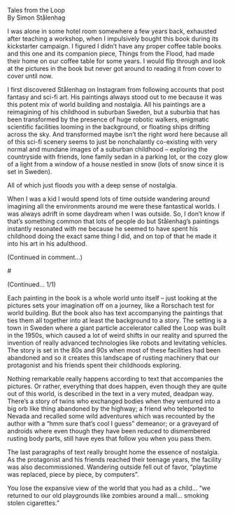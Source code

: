 Tales from the Loop  
By Simon Stålenhag

I was alone in some hotel room somewhere a few years back, exhausted after teaching a workshop, when I impulsively bought this book during its kickstarter campaign. I figured I didn’t have any proper coffee table books and this one and its companion piece, Things from the Flood, had made their home on our coffee table for some years. I would flip through and look at the pictures in the book but never got around to reading it from cover to cover until now.

I first discovered Stålenhag on Instagram from following accounts that post fantasy and sci-fi art. His paintings always stood out to me because it was this potent mix of world building and nostalgia. All his paintings are a reimagining of his childhood in suburban Sweden, but a suburbia that has been transformed by the presence of huge robotic walkers, enigmatic scientific facilities looming in the background, or floating ships drifting across the sky. And transformed maybe isn’t the right word here because all of this sci-fi scenery seems to just be nonchalantly co-existing with very normal and mundane images of a suburban childhood – exploring the countryside with friends, lone family sedan in a parking lot, or the cozy glow of a light from a window of a house nestled in snow (lots of snow since it is set in Sweden).

All of which just floods you with a deep sense of nostalgia.

When I was a kid I would spend lots of time outside wandering around imagining all the environments around me were these fantastical worlds. I was always adrift in some daydream when I was outside. So, I don’t know if that’s something common that lots of people do but Stålenhag’s paintings instantly resonated with me because he seemed to have spent his childhood doing the exact same thing I did, and on top of that he made it into his art in his adulthood.

(Continued in comment…)

\#

(Continued… 1/1)

Each painting in the book is a whole world unto itself – just looking at the pictures sets your imagination off on a journey, like a Rorschach test for world building. But the book also has text accompanying the paintings that ties them all together into at least the background to a story. The setting is a town in Sweden where a giant particle accelerator called the Loop was built in the 1950s, which caused a lot of weird shifts in our reality and spurred the invention of really advanced technologies like robots and levitating vehicles. The story is set in the 80s and 90s when most of these facilities had been abandoned and so it creates this landscape of rusting machinery that our protagonist and his friends spent their childhoods exploring.

Nothing remarkable really happens according to text that accompanies the pictures. Or rather, everything that does happen, even though they are quite out of this world, is described in the text in a very muted, deadpan way. There’s a story of twins who exchanged bodies when they ventured into a big orb like thing abandoned by the highway; a friend who teleported to Nevada and recalled some wild adventures which was recounted by the author with a “hmm sure that’s cool I guess” demeanor; or a graveyard of androids where even though they have been reduced to dismembered rusting body parts, still have eyes that follow you when you pass them.

The last paragraphs of text really brought home the essence of nostalgia. As the protagonist and his friends reached their teenage years, the facility was also decommissioned. Wandering outside fell out of favor, “playtime was replaced, piece by piece, by computers”. 

You lose the expansive view of the world that you had as a child… “we returned to our old playgrounds like zombies around a mall… smoking stolen cigarettes.”

